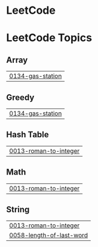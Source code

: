 # LeetCode
<!---LeetCode Topics Start-->
# LeetCode Topics
## Array
|  |
| ------- |
| [0134-gas-station](https://github.com/ignite-code/LeetCode/tree/master/0134-gas-station) |
## Greedy
|  |
| ------- |
| [0134-gas-station](https://github.com/ignite-code/LeetCode/tree/master/0134-gas-station) |
## Hash Table
|  |
| ------- |
| [0013-roman-to-integer](https://github.com/ignite-code/LeetCode/tree/master/0013-roman-to-integer) |
## Math
|  |
| ------- |
| [0013-roman-to-integer](https://github.com/ignite-code/LeetCode/tree/master/0013-roman-to-integer) |
## String
|  |
| ------- |
| [0013-roman-to-integer](https://github.com/ignite-code/LeetCode/tree/master/0013-roman-to-integer) |
| [0058-length-of-last-word](https://github.com/ignite-code/LeetCode/tree/master/0058-length-of-last-word) |
<!---LeetCode Topics End-->